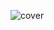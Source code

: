 ![cover](https://user-images.githubusercontent.com/773481/209413734-813efbf1-c432-45c0-b3d0-d8095117c258.jpg)
